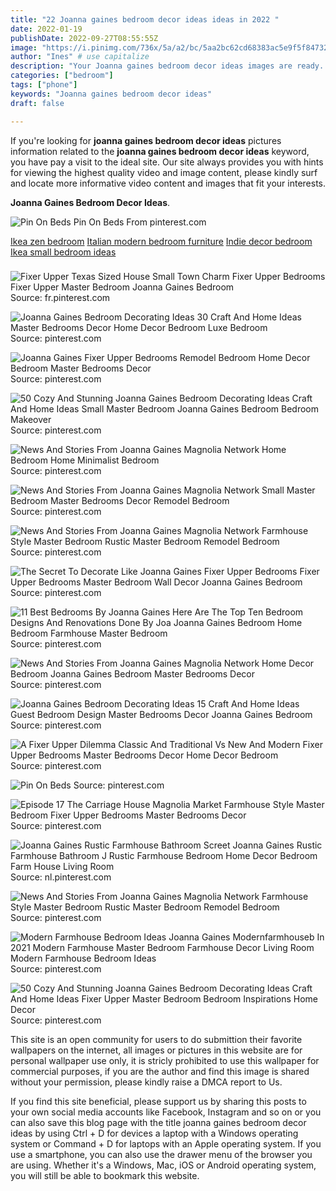 ```yaml
---
title: "22 Joanna gaines bedroom decor ideas ideas in 2022 "
date: 2022-01-19
publishDate: 2022-09-27T08:55:55Z
image: "https://i.pinimg.com/736x/5a/a2/bc/5aa2bc62cd68383ac5e9f5f84732c8a6.jpg"
author: "Ines" # use capitalize
description: "Your Joanna gaines bedroom decor ideas images are ready. Joanna gaines bedroom decor ideas are a topic that is being searched for and liked by netizens today. You can Download the Joanna gaines bedroom decor ideas files here. Find and Download all royalty-free vectors."
categories: ["bedroom"]
tags: ["phone"]
keywords: "Joanna gaines bedroom decor ideas"
draft: false

---
```


If you're looking for **joanna gaines bedroom decor ideas** pictures information related to the **joanna gaines bedroom decor ideas** keyword, you have pay a visit to the ideal  site.  Our site always  provides you with  hints  for viewing  the highest  quality video and image  content, please kindly surf and locate more informative video content and images  that fit your interests.

**Joanna Gaines Bedroom Decor Ideas**. 

![Pin On Beds](https://i.pinimg.com/originals/23/70/43/2370437d10735c348f90fe3831377863.jpg "Pin On Beds")
Pin On Beds From pinterest.com

[Ikea zen bedroom](/ikea-zen-bedroom/)
[Italian modern bedroom furniture](/italian-modern-bedroom-furniture/)
[Indie decor bedroom](/indie-decor-bedroom/)
[Ikea small bedroom ideas](/ikea-small-bedroom-ideas/)



### 

 


![Fixer Upper Texas Sized House Small Town Charm Fixer Upper Bedrooms Fixer Upper Master Bedroom Joanna Gaines Bedroom](https://i.pinimg.com/originals/26/e1/a5/26e1a55a9382361b8008fae9476d27c5.jpg "Fixer Upper Texas Sized House Small Town Charm Fixer Upper Bedrooms Fixer Upper Master Bedroom Joanna Gaines Bedroom")
Source: fr.pinterest.com

 

![Joanna Gaines Bedroom Decorating Ideas 30 Craft And Home Ideas Master Bedrooms Decor Home Decor Bedroom Luxe Bedroom](https://i.pinimg.com/736x/31/b9/1d/31b91dbbd84f7addb6e792b7ef6537b3.jpg "Joanna Gaines Bedroom Decorating Ideas 30 Craft And Home Ideas Master Bedrooms Decor Home Decor Bedroom Luxe Bedroom")
Source: pinterest.com

 

![Joanna Gaines Fixer Upper Bedrooms Remodel Bedroom Home Decor Bedroom Master Bedrooms Decor](https://i.pinimg.com/originals/ac/6f/98/ac6f98bc7e8f8c25fcc7f3e83323a18f.jpg "Joanna Gaines Fixer Upper Bedrooms Remodel Bedroom Home Decor Bedroom Master Bedrooms Decor")
Source: pinterest.com

 

![50 Cozy And Stunning Joanna Gaines Bedroom Decorating Ideas Craft And Home Ideas Small Master Bedroom Joanna Gaines Bedroom Bedroom Makeover](https://i.pinimg.com/736x/5c/28/ee/5c28eeff8c8e01bd46ae65f3b754e895.jpg "50 Cozy And Stunning Joanna Gaines Bedroom Decorating Ideas Craft And Home Ideas Small Master Bedroom Joanna Gaines Bedroom Bedroom Makeover")
Source: pinterest.com

 

![News And Stories From Joanna Gaines Magnolia Network Home Bedroom Home Minimalist Bedroom](https://i.pinimg.com/originals/57/68/1a/57681a1c3a55d5ec27a1aa9a05afcc5e.jpg "News And Stories From Joanna Gaines Magnolia Network Home Bedroom Home Minimalist Bedroom")
Source: pinterest.com

 

![News And Stories From Joanna Gaines Magnolia Network Small Master Bedroom Master Bedrooms Decor Remodel Bedroom](https://i.pinimg.com/originals/dd/af/df/ddafdf566999897eef0a784b07e3b1d8.jpg "News And Stories From Joanna Gaines Magnolia Network Small Master Bedroom Master Bedrooms Decor Remodel Bedroom")
Source: pinterest.com

 

![News And Stories From Joanna Gaines Magnolia Network Farmhouse Style Master Bedroom Rustic Master Bedroom Remodel Bedroom](https://i.pinimg.com/originals/dd/6f/63/dd6f63ea755d2f2fc557bc515d1cb4c3.jpg "News And Stories From Joanna Gaines Magnolia Network Farmhouse Style Master Bedroom Rustic Master Bedroom Remodel Bedroom")
Source: pinterest.com

 

![The Secret To Decorate Like Joanna Gaines Fixer Upper Bedrooms Fixer Upper Bedrooms Master Bedroom Wall Decor Joanna Gaines Bedroom](https://i.pinimg.com/originals/ba/22/78/ba22783d1d5d323cb765043ffbbe40d3.png "The Secret To Decorate Like Joanna Gaines Fixer Upper Bedrooms Fixer Upper Bedrooms Master Bedroom Wall Decor Joanna Gaines Bedroom")
Source: pinterest.com

 

![11 Best Bedrooms By Joanna Gaines Here Are The Top Ten Bedroom Designs And Renovations Done By Joa Joanna Gaines Bedroom Home Bedroom Farmhouse Master Bedroom](https://i.pinimg.com/564x/89/22/44/8922449352fca8b77c7a27c6e126b37d.jpg "11 Best Bedrooms By Joanna Gaines Here Are The Top Ten Bedroom Designs And Renovations Done By Joa Joanna Gaines Bedroom Home Bedroom Farmhouse Master Bedroom")
Source: pinterest.com

 

![News And Stories From Joanna Gaines Magnolia Network Home Decor Bedroom Joanna Gaines Bedroom Master Bedrooms Decor](https://i.pinimg.com/originals/23/45/d5/2345d51c394cff85c924119dad3aae61.jpg "News And Stories From Joanna Gaines Magnolia Network Home Decor Bedroom Joanna Gaines Bedroom Master Bedrooms Decor")
Source: pinterest.com

 

![Joanna Gaines Bedroom Decorating Ideas 15 Craft And Home Ideas Guest Bedroom Design Master Bedrooms Decor Joanna Gaines Bedroom](https://i.pinimg.com/originals/0e/92/22/0e9222fa7b2a80e059d38fe2bb009471.jpg "Joanna Gaines Bedroom Decorating Ideas 15 Craft And Home Ideas Guest Bedroom Design Master Bedrooms Decor Joanna Gaines Bedroom")
Source: pinterest.com

 

![A Fixer Upper Dilemma Classic And Traditional Vs New And Modern Fixer Upper Bedrooms Master Bedrooms Decor Home Decor Bedroom](https://i.pinimg.com/originals/13/e7/6a/13e76a9362cb68522fc3f4f22523f292.jpg "A Fixer Upper Dilemma Classic And Traditional Vs New And Modern Fixer Upper Bedrooms Master Bedrooms Decor Home Decor Bedroom")
Source: pinterest.com

 

![Pin On Beds](https://i.pinimg.com/originals/23/70/43/2370437d10735c348f90fe3831377863.jpg "Pin On Beds")
Source: pinterest.com

 

![Episode 17 The Carriage House Magnolia Market Farmhouse Style Master Bedroom Fixer Upper Bedrooms Master Bedrooms Decor](https://i.pinimg.com/originals/0a/a9/85/0aa985b2bda3cf383a31cb4d61530150.jpg "Episode 17 The Carriage House Magnolia Market Farmhouse Style Master Bedroom Fixer Upper Bedrooms Master Bedrooms Decor")
Source: pinterest.com

 

![Joanna Gaines Rustic Farmhouse Bathroom Screet Joanna Gaines Rustic Farmhouse Bathroom J Rustic Farmhouse Bedroom Home Decor Bedroom Farm House Living Room](https://i.pinimg.com/originals/4c/90/67/4c9067a1e8f99322e2378335b1d4747c.jpg "Joanna Gaines Rustic Farmhouse Bathroom Screet Joanna Gaines Rustic Farmhouse Bathroom J Rustic Farmhouse Bedroom Home Decor Bedroom Farm House Living Room")
Source: nl.pinterest.com

 

![News And Stories From Joanna Gaines Magnolia Network Farmhouse Style Master Bedroom Rustic Master Bedroom Remodel Bedroom](https://i.pinimg.com/originals/05/9a/5b/059a5b2552de8a68d6456686b940273c.jpg "News And Stories From Joanna Gaines Magnolia Network Farmhouse Style Master Bedroom Rustic Master Bedroom Remodel Bedroom")
Source: pinterest.com

 

![Modern Farmhouse Bedroom Ideas Joanna Gaines Modernfarmhouseb In 2021 Modern Farmhouse Master Bedroom Farmhouse Decor Living Room Modern Farmhouse Bedroom Ideas](https://i.pinimg.com/originals/2b/5c/57/2b5c5732d4c3240fa5323c6ab5696cc4.jpg "Modern Farmhouse Bedroom Ideas Joanna Gaines Modernfarmhouseb In 2021 Modern Farmhouse Master Bedroom Farmhouse Decor Living Room Modern Farmhouse Bedroom Ideas")
Source: pinterest.com

 

![50 Cozy And Stunning Joanna Gaines Bedroom Decorating Ideas Craft And Home Ideas Fixer Upper Master Bedroom Bedroom Inspirations Home Decor](https://i.pinimg.com/736x/5a/a2/bc/5aa2bc62cd68383ac5e9f5f84732c8a6.jpg "50 Cozy And Stunning Joanna Gaines Bedroom Decorating Ideas Craft And Home Ideas Fixer Upper Master Bedroom Bedroom Inspirations Home Decor")
Source: pinterest.com

 

This site is an open community for users to do submittion their favorite wallpapers on the internet, all images or pictures in this website are for personal wallpaper use only, it is stricly prohibited to use this wallpaper for commercial purposes, if you are the author and find this image is shared without your permission, please kindly raise a DMCA report to Us.

If you find this site beneficial, please support us by sharing this posts to your own social media accounts like Facebook, Instagram and so on or you can also save this blog page with the title joanna gaines bedroom decor ideas by using Ctrl + D for devices a laptop with a Windows operating system or Command + D for laptops with an Apple operating system. If you use a smartphone, you can also use the drawer menu of the browser you are using. Whether it's a Windows, Mac, iOS or Android operating system, you will still be able to bookmark this website.
